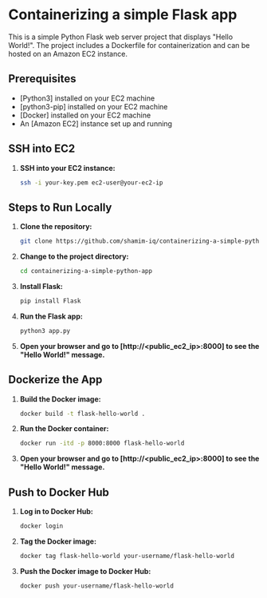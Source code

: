 # Containerizing a simple Flask app

This is a simple Python Flask web server project that displays "Hello World!". The project includes a Dockerfile for containerization and can be hosted on an Amazon EC2 instance.

## Prerequisites
- [Python3] installed on your EC2 machine
- [python3-pip] installed on your EC2 machine
- [Docker] installed on your EC2 machine
- An [Amazon EC2] instance set up and running

## SSH into EC2

1. **SSH into your EC2 instance:**
    ```bash
    ssh -i your-key.pem ec2-user@your-ec2-ip
    ```

## Steps to Run Locally

1. **Clone the repository:**
    ```bash
    git clone https://github.com/shamim-iq/containerizing-a-simple-python-app.git
    ```

2. **Change to the project directory:**
    ```bash
    cd containerizing-a-simple-python-app
    ```

3. **Install Flask:**
    ```bash
    pip install Flask
    ```

4. **Run the Flask app:**
    ```bash
    python3 app.py
    ```

5. **Open your browser and go to [http://<public_ec2_ip>:8000] to see the "Hello World!" message.**

## Dockerize the App

1. **Build the Docker image:**
    ```bash
    docker build -t flask-hello-world .
    ```

2. **Run the Docker container:**
    ```bash
    docker run -itd -p 8000:8000 flask-hello-world
    ```

3. **Open your browser and go to [http://<public_ec2_ip>:8000] to see the "Hello World!" message.**

## Push to Docker Hub

1. **Log in to Docker Hub:**
    ```bash
    docker login
    ```

2. **Tag the Docker image:**
    ```bash
    docker tag flask-hello-world your-username/flask-hello-world
    ```

3. **Push the Docker image to Docker Hub:**
    ```bash
    docker push your-username/flask-hello-world
    ```
